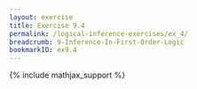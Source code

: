```yaml
---
layout: exercise
title: Exercise 9.4
permalink: /logical-inference-exercises/ex_4/
breadcrumb: 9-Inference-In-First-Order-Logic
bookmarkID: ex9.4
---
```


{% include mathjax_support %}
